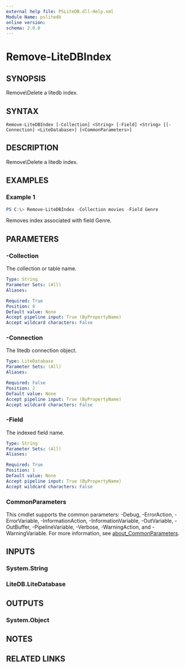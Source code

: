 ```yaml
---
external help file: PSLiteDB.dll-Help.xml
Module Name: pslitedb
online version:
schema: 2.0.0
---
```


# Remove-LiteDBIndex

## SYNOPSIS
Remove\Delete a litedb index.

## SYNTAX

```
Remove-LiteDBIndex [-Collection] <String> [-Field] <String> [[-Connection] <LiteDatabase>] [<CommonParameters>]
```

## DESCRIPTION
Remove\Delete a litedb index.

## EXAMPLES

### Example 1
```powershell
PS C:\> Remove-LiteDBIndex -Collection movies -Field Genre
```

Removes index associated with field Genre.

## PARAMETERS

### -Collection
The collection or table name.

```yaml
Type: String
Parameter Sets: (All)
Aliases:

Required: True
Position: 0
Default value: None
Accept pipeline input: True (ByPropertyName)
Accept wildcard characters: False
```

### -Connection
The litedb connection object.

```yaml
Type: LiteDatabase
Parameter Sets: (All)
Aliases:

Required: False
Position: 2
Default value: None
Accept pipeline input: True (ByPropertyName)
Accept wildcard characters: False
```

### -Field
The indexed field name.

```yaml
Type: String
Parameter Sets: (All)
Aliases:

Required: True
Position: 1
Default value: None
Accept pipeline input: True (ByPropertyName)
Accept wildcard characters: False
```

### CommonParameters
This cmdlet supports the common parameters: -Debug, -ErrorAction, -ErrorVariable, -InformationAction, -InformationVariable, -OutVariable, -OutBuffer, -PipelineVariable, -Verbose, -WarningAction, and -WarningVariable. For more information, see [about_CommonParameters](http://go.microsoft.com/fwlink/?LinkID=113216).

## INPUTS

### System.String

### LiteDB.LiteDatabase

## OUTPUTS

### System.Object
## NOTES

## RELATED LINKS
